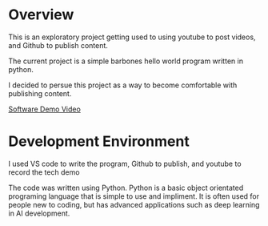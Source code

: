 # Overview

This is an exploratory project getting used to using youtube to post videos, and Github to publish content.

The current project is a simple barbones hello world program written in python.

I decided to persue this project as a way to become comfortable with publishing content.

[Software Demo Video](https://youtu.be/va8MmqjnefQ)

# Development Environment

I used VS code to write the program, Github to publish, and youtube to record the tech demo

The code was written using Python. Python is a basic object orientated programing language that is simple to use and impliment. It is often used for people new to coding, but has advanced applications such as deep learning in AI development.

